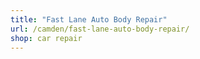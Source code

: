 ```yaml
---
title: "Fast Lane Auto Body Repair"
url: /camden/fast-lane-auto-body-repair/
shop: car repair
---
```

